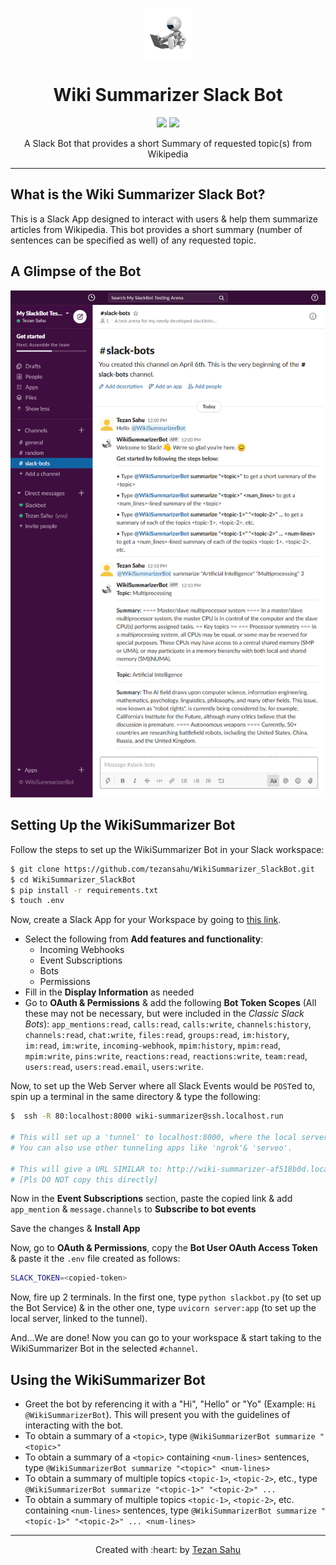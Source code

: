 <p align="center"><img src="./Images/icon.jpg" width="80"></img></p>
<h1 align="center">Wiki Summarizer Slack Bot</h1>
<p align="center">
    <img src="https://img.shields.io/badge/Made%20With-Python-blue"></img>
    <img src="https://img.shields.io/github/license/tezansahu/WikiSummarizer_SlackBot"></img>
</p>
<p align="center">A Slack Bot that provides a short Summary of requested topic(s) from Wikipedia</p>

***

## What is the Wiki Summarizer Slack Bot?

This is a Slack App designed to interact with users & help them summarize articles from Wikipedia. This bot provides a short summary (number of sentences can be specified as well) of any requested topic.

## A Glimpse of the Bot
<img src="./Images/screenshot.png"></img>

## Setting Up the WikiSummarizer Bot

Follow the steps to set up the WikiSummarizer Bot in your Slack workspace:

```bash
$ git clone https://github.com/tezansahu/WikiSummarizer_SlackBot.git
$ cd WikiSummarizer_SlackBot
$ pip install -r requirements.txt
$ touch .env
```

Now, create a Slack App for your Workspace by going to [this link](https://api.slack.com/apps?new_app=1).
* Select the following from __Add features and functionality__:
    * Incoming Webhooks
    * Event Subscriptions
    * Bots
    * Permissions
* Fill in the __Display Information__ as needed
* Go to __OAuth & Permissions__ & add the following __Bot Token Scopes__ (All these may not be necessary, but were included in the _Classic Slack Bots_): `app_mentions:read`, `calls:read`, `calls:write`, `channels:history`, `channels:read`, `chat:write`, `files:read`, `groups:read`, `im:history`, `im:read`, `im:write`, `incoming-webhook`, `mpim:history`, `mpim:read`, `mpim:write`, `pins:write`, `reactions:read`, `reactions:write`, `team:read`, `users:read`, `users:read.email`, `users:write`.

Now, to set up the Web Server where all Slack Events would be `POST`ed to, spin up a terminal in the same directory & type the following:
```bash
$  ssh -R 80:localhost:8000 wiki-summarizer@ssh.localhost.run

# This will set up a 'tunnel' to localhost:8000, where the local server would be deployed. 
# You can also use other tunneling apps like 'ngrok'& 'serveo'. 

# This will give a URL SIMILAR to: http://wiki-summarizer-af518b0d.localhost.run 
# [Pls DO NOT copy this directly]
```
Now in the __Event Subscriptions__ section, paste the copied link & add `app_mention` & `message.channels` to __Subscribe to bot events__

Save the changes & __Install App__

Now, go to __OAuth & Permissions__, copy the __Bot User OAuth Access Token__ & paste it the `.env` file created as follows:
```bash
SLACK_TOKEN=<copied-token>
```

Now, fire up 2 terminals. In the first one, type `python slackbot.py` (to set up the Bot Service) & in the other one, type `uvicorn server:app` (to set up the local server, linked to the tunnel).

And...We are done! Now you can go to your workspace & start taking to the WikiSummarizer Bot in the selected `#channel`.

## Using the WikiSummarizer Bot

* Greet the bot by referencing it with a "Hi", "Hello" or "Yo" (Example: `Hi @WikiSummarizerBot`). This will present you with the guidelines of interacting with the bot.
* To obtain a summary of a `<topic>`, type `@WikiSummarizerBot summarize "<topic>"`
* To obtain a summary of a `<topic>` containing `<num-lines>` sentences, type `@WikiSummarizerBot summarize "<topic>" <num-lines>`
* To obtain a summary of multiple topics `<topic-1>`, `<topic-2>`, etc., type `@WikiSummarizerBot summarize "<topic-1>" "<topic-2>" ...`
* To obtain a summary of multiple topics `<topic-1>`, `<topic-2>`, etc. containing `<num-lines>` sentences, type `@WikiSummarizerBot summarize "<topic-1>" "<topic-2>" ... <num-lines>`

***

<p align="center">Created with :heart: by <a href="https://www.linkedin.com/in/tezan-sahu/">Tezan Sahu</a></p>
